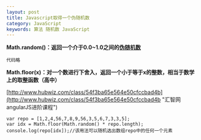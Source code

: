 ```yaml
---
layout: post
title: Javascript取得一个伪随机数
category: JavaScript
keywords: 算法 随机数 JavaScript
---
```



**Math.random()：返回一个介于0.0~1.0之间的[伪随机数](https://zh.wikipedia.org/wiki/%E4%BC%AA%E9%9A%8F%E6%9C%BA%E6%80%A7 "维基百科关于伪随机数的解释")**

	代码略

**Math.floor(x)：对一个数进行下舍入，返回一个小于等于x的整数，相当于数学上的取整函数（高中）**

[http://www.hubwiz.com/class/54f3ba65e564e50cfccbad4b](http://www.hubwiz.com/class/54f3ba65e564e50cfccbad4b "汇智网angularJS进阶课程")

	var repo = [1,2,4,56,7,8,9,56,3,5,6,7,3,3,5];
	var idx = Math.floor(Math.random() * repo.length);
	console.log(repo[idx]);//该用法可以随机选出数组repo中的任何一个元素

